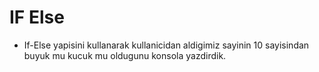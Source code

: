# IF Else 

- If-Else yapisini kullanarak kullanicidan aldigimiz sayinin 10 sayisindan buyuk mu kucuk mu oldugunu konsola yazdirdik. 